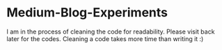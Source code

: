 # Medium-Blog-Experiments

I am in the process of cleaning the code for readability. Please visit back later for the codes. Cleaning a code takes more time than writing it :)

